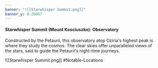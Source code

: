 ```yaml
---
banner: "![[Starwhisper Summit.png]]"
banner_y: 0.26667
---
```



#### Starwhisper Summit (Mount Kosciuszko): Observatory

Constructed by the Petaurii, this observatory atop Oziria's highest peak is where they study the cosmos. The clear skies offer unparalleled views of the stars, said to guide the Petaurii's night-time journeys.

![[Starwhisper Summit.png]]
#Notable-Locations